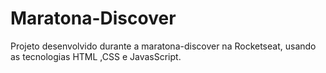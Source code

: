 # Maratona-Discover
Projeto desenvolvido durante a maratona-discover na Rocketseat, usando as  tecnologias HTML ,CSS e JavasScript.
